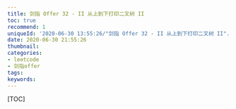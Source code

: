 ```yaml
---
title: 剑指 Offer 32 - II 从上到下打印二叉树 II
toc: true
recommend: 1
uniqueId: '2020-06-30 13:55:26/"剑指 Offer 32 - II 从上到下打印二叉树 II".html'
date: 2020-06-30 21:55:26
thumbnail:
categories:
- leetcode
- 剑指offer
tags:
keywords:
---
```


[TOC]

<!--more-->
